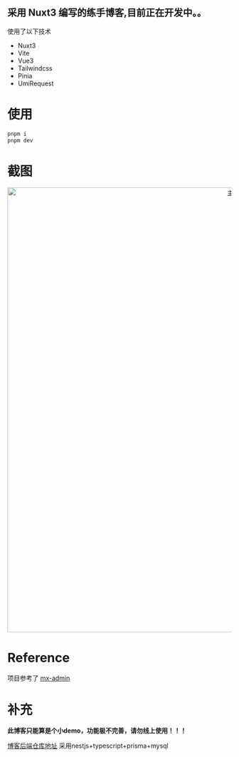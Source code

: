 ## 采用 Nuxt3 编写的练手博客,目前正在开发中。。

使用了以下技术

- Nuxt3
- Vite
- Vue3
- Tailwindcss
- Pinia
- UmiRequest

# 使用

```sh
pnpm i
pnpm dev
```

# 截图

<p align="middle">
<img src="https://cdn.jsdelivr.net/gh/suemor233/static@main/img/Myblog-image1.jpg" width="1000" alt="主页" />
</p>

# Reference
项目参考了 [mx-admin](https://github.com/mx-space/mx-admin)

# 补充
**此博客只能算是个小demo，功能极不完善，请勿线上使用！！！**


[博客后端仓库地址](https://github.com/suemor233/MyBlog-Server) 采用nestjs+typescript+prisma+mysql
